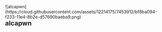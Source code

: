 
<div style="float: left">![alcapwn](https://cloud.githubusercontent.com/assets/12214175/7453912/bf8ba094-f233-11e4-8b2e-d57690baeba9.png)</div><div style="clear: both" />

## alcapwn
